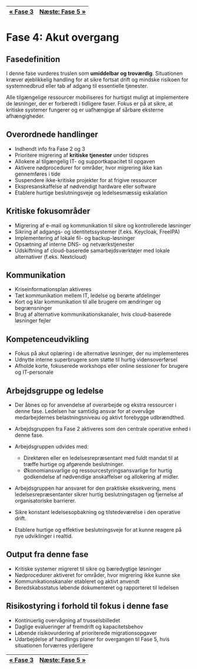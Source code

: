 | [« Fase 3](fase-3-blød-overgang.md) | [Næste: Fase 5 »](fase-5-systemfejl-og-nødprocedurer.md) |
|:-----------------------------------|--------------------------------------------------------:|

# Fase 4: Akut overgang

## Fasedefinition

I denne fase vurderes truslen som **umiddelbar og troværdig**. Situationen kræver øjeblikkelig handling for at sikre fortsat drift og mindske risikoen for systemnedbrud eller tab af adgang til essentielle tjenester.

Alle tilgængelige ressourcer mobiliseres for hurtigst muligt at implementere de løsninger, der er forberedt i tidligere faser. Fokus er på at sikre, at kritiske systemer fungerer og er uafhængige af sårbare eksterne afhængigheder.

## Overordnede handlinger

- Indhendt info fra Fase 2 og 3
- Prioritere migrering af **kritiske tjenester** under tidspres
- Allokere al tilgængelig IT- og supportkapacitet til opgaven
- Aktivere nødprocedurer for områder, hvor migrering ikke kan gennemføres i tide
- Suspendere ikke-kritiske projekter for at frigive ressourcer
- Ekspresanskaffelse af nødvendigt hardware eller software
- Etablere hurtige beslutningsveje og ledelsesmæssig eskalation

## Kritiske fokusområder

- Migrering af e-mail og kommunikation til sikre og kontrollerede løsninger
- Sikring af adgangs- og identitetssystemer (f.eks. Keycloak, FreeIPA)
- Implementering af lokale fil- og backup-løsninger
- Opsætning af interne DNS- og netværkstjenester
- Udskiftning af cloud-baserede samarbejdsværktøjer med lokale alternativer (f.eks. Nextcloud)

## Kommunikation

- Kriseinformationsplan aktiveres
- Tæt kommunikation mellem IT, ledelse og berørte afdelinger
- Kort og klar kommunikation til alle brugere om ændringer og begrænsninger
- Brug af alternative kommunikationskanaler, hvis cloud-baserede løsninger fejler

## Kompetenceudvikling

- Fokus på akut oplæring i de alternative løsninger, der nu implementeres
- Udnytte interne superbrugere som støtte til hurtig vidensoverførsel
- Afholde korte, fokuserede workshops eller online sessioner for brugere og IT-personale

## Arbejdsgruppe og ledelse

- Der åbnes op for anvendelse af overarbejde og ekstra ressourcer i denne fase. Ledelsen har samtidig ansvar for at overvåge medarbejdernes belastningsniveau og aktivt forebygge udbrændthed.
- Arbejdsgruppen fra Fase 2 aktiveres som den centrale operative enhed i denne fase.
- Arbejdsgruppen udvides med:

  - Direktøren eller en ledelsesrepræsentant med fuldt mandat til at træffe hurtige og afgørende beslutninger.
  - Økonomiansvarlige og ressourcestyringsansvarlige for hurtig godkendelse af nødvendige anskaffelser og allokering af midler.

- Arbejdsgruppen har ansvaret for den praktiske eksekvering, mens ledelsesrepræsentanter sikrer hurtig beslutningstagen og fjernelse af organisatoriske barrierer.
- Sikre konstant ledelsesopbakning og tilstedeværelse i den operative drift.
- Etablere hurtige og effektive beslutningsveje for at kunne reagere på nye udviklinger i realtid.

## Output fra denne fase

- Kritiske systemer migreret til sikre og bæredygtige løsninger
- Nødprocedurer aktiveret for områder, hvor migrering ikke kunne ske
- Kommunikationskanaler etableret og aktivt anvendt
- Beredskabsstatus løbende dokumenteret og rapporteret til ledelsen

## Risikostyring i forhold til fokus i denne fase

- Kontinuerlig overvågning af trusselsbilledet
- Daglige evalueringer af fremdrift og kapacitetsbehov
- Løbende risikovurdering af prioriterede migrationsopgaver
- Udarbejdelse af handlings planer for overgangen til Fase 5, hvis situationen forværres yderligere

| [« Fase 3](fase-3-blød-overgang.md) | [Næste: Fase 5 »](fase-5-systemfejl-og-nødprocedurer.md) |
|:-----------------------------------|--------------------------------------------------------:|